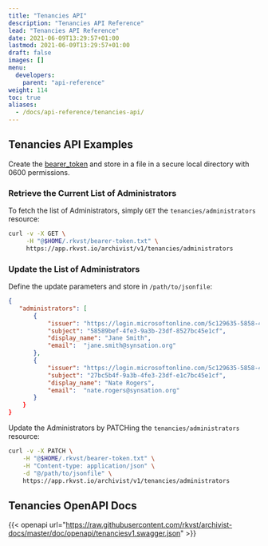 ```yaml
---
title: "Tenancies API"
description: "Tenancies API Reference"
lead: "Tenancies API Reference"
date: 2021-06-09T13:29:57+01:00
lastmod: 2021-06-09T13:29:57+01:00
draft: false
images: []
menu: 
  developers:
    parent: "api-reference"
weight: 114
toc: true
aliases: 
  - /docs/api-reference/tenancies-api/
---
```


## Tenancies API Examples

Create the [bearer_token](/developers/developer-patterns/getting-access-tokens-using-app-registrations) and store in a file in a secure local directory with 0600 permissions.

### Retrieve the Current List of Administrators

To fetch the list of Administrators, simply `GET` the `tenancies/administrators` resource:

```bash
curl -v -X GET \
     -H "@$HOME/.rkvst/bearer-token.txt" \
     https://app.rkvst.io/archivist/v1/tenancies/administrators
```

### Update the List of Administrators

Define the update parameters and store in `/path/to/jsonfile`:

```json
{
   "administrators": [
       {
           "issuer": "https://login.microsoftonline.com/5c129635-5858-4fe3-9bef-444f6c7ee1cf/v2.0",
           "subject": "58589bef-4fe3-9a3b-23df-8527bc45e1cf",
           "display_name": "Jane Smith",
           "email":  "jane.smith@synsation.org"
       },
       {
           "issuer": "https://login.microsoftonline.com/5c129635-5858-4fe3-9bef-444f6c7ee1cf/v2.0",
           "subject": "27bc5b4f-9a3b-4fe3-23df-e1c7bc45e1cf",
           "display_name": "Nate Rogers",
           "email":  "nate.rogers@synsation.org"
       }
    }
}
```

Update the Administrators by PATCHing the `tenancies/administrators` resource:

```bash
curl -v -X PATCH \
    -H "@$HOME/.rkvst/bearer-token.txt" \
    -H "Content-type: application/json" \
    -d "@/path/to/jsonfile" \
    https://app.rkvst.io/archivist/v1/tenancies/administrators
```

## Tenancies OpenAPI Docs

{{< openapi url="https://raw.githubusercontent.com/rkvst/archivist-docs/master/doc/openapi/tenanciesv1.swagger.json" >}}
